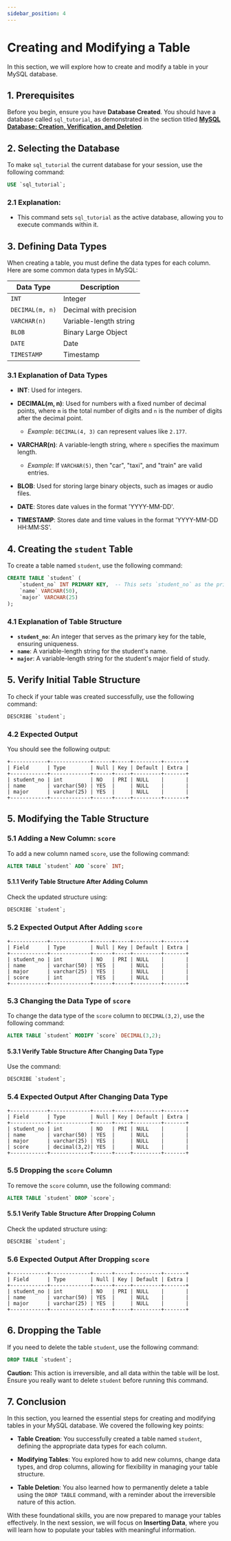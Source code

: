```yaml
---
sidebar_position: 4
---
```


# Creating and Modifying a Table

In this section, we will explore how to create and modify a table in your MySQL database. 

## 1. Prerequisites

Before you begin, ensure you have **Database Created**. You should have a database called `sql_tutorial`, as demonstrated in the section titled [**MySQL Database: Creation, Verification, and Deletion**](/docs/MySQL/Creating-Database).

## 2. Selecting the Database

To make `sql_tutorial` the current database for your session, use the following command:

```sql
USE `sql_tutorial`;
```

### 2.1 Explanation:
- This command sets `sql_tutorial` as the active database, allowing you to execute commands within it.

## 3. Defining Data Types

When creating a table, you must define the data types for each column. Here are some common data types in MySQL:

| Data Type        | Description                          |
|------------------|--------------------------------------|
| `INT`            | Integer                              |
| `DECIMAL(m, n)`  | Decimal with precision               |
| `VARCHAR(n)`     | Variable-length string               |
| `BLOB`           | Binary Large Object                  |
| `DATE`           | Date                                 |
| `TIMESTAMP`      | Timestamp                            |

### 3.1 Explanation of Data Types

- **INT**: Used for integers.
  
- **DECIMAL(m, n)**: Used for numbers with a fixed number of decimal points, where `m` is the total number of digits and `n` is the number of digits after the decimal point. 
  - *Example*: `DECIMAL(4, 3)` can represent values like `2.177`.

- **VARCHAR(n)**: A variable-length string, where `n` specifies the maximum length.
  - *Example*: If `VARCHAR(5)`, then "car", "taxi", and "train" are valid entries.

- **BLOB**: Used for storing large binary objects, such as images or audio files.

- **DATE**: Stores date values in the format 'YYYY-MM-DD'.

- **TIMESTAMP**: Stores date and time values in the format 'YYYY-MM-DD HH:MM:SS'.

## 4. Creating the `student` Table

To create a table named `student`, use the following command:

```sql
CREATE TABLE `student` (
    `student_no` INT PRIMARY KEY,  -- This sets `student_no` as the primary key
    `name` VARCHAR(50),
    `major` VARCHAR(25)
);
```

### 4.1 Explanation of Table Structure
- **`student_no`**: An integer that serves as the primary key for the table, ensuring uniqueness.
- **`name`**: A variable-length string for the student's name.
- **`major`**: A variable-length string for the student's major field of study.

## 5. Verify Initial Table Structure

To check if your table was created successfully, use the following command:

```sql
DESCRIBE `student`;
```

### 4.2 Expected Output
You should see the following output:

```
+------------+-------------+------+-----+---------+-------+
| Field      | Type        | Null | Key | Default | Extra |
+------------+-------------+------+-----+---------+-------+
| student_no | int         | NO   | PRI | NULL    |       |
| name       | varchar(50) | YES  |     | NULL    |       |
| major      | varchar(25) | YES  |     | NULL    |       |
+------------+-------------+------+-----+---------+-------+
```

## 5. Modifying the Table Structure

### 5.1 Adding a New Column: `score`

To add a new column named `score`, use the following command:

```sql
ALTER TABLE `student` ADD `score` INT;
```

#### 5.1.1 Verify Table Structure After Adding Column

Check the updated structure using:

```sql
DESCRIBE `student`;
```

### 5.2 Expected Output After Adding `score`

```
+------------+-------------+------+-----+---------+-------+
| Field      | Type        | Null | Key | Default | Extra |
+------------+-------------+------+-----+---------+-------+
| student_no | int         | NO   | PRI | NULL    |       |
| name       | varchar(50) | YES  |     | NULL    |       |
| major      | varchar(25) | YES  |     | NULL    |       |
| score      | int         | YES  |     | NULL    |       |
+------------+-------------+------+-----+---------+-------+
```

### 5.3 Changing the Data Type of `score`

To change the data type of the `score` column to `DECIMAL(3,2)`, use the following command:

```sql
ALTER TABLE `student` MODIFY `score` DECIMAL(3,2);
```

#### 5.3.1 Verify Table Structure After Changing Data Type

Use the command:

```sql
DESCRIBE `student`;
```

### 5.4 Expected Output After Changing Data Type

```
+------------+-------------+------+-----+---------+-------+
| Field      | Type        | Null | Key | Default | Extra |
+------------+-------------+------+-----+---------+-------+
| student_no | int         | NO   | PRI | NULL    |       |
| name       | varchar(50) | YES  |     | NULL    |       |
| major      | varchar(25) | YES  |     | NULL    |       |
| score      | decimal(3,2)| YES  |     | NULL    |       |
+------------+-------------+------+-----+---------+-------+
```

### 5.5 Dropping the `score` Column

To remove the `score` column, use the following command:

```sql
ALTER TABLE `student` DROP `score`;
```

#### 5.5.1 Verify Table Structure After Dropping Column

Check the updated structure using:

```sql
DESCRIBE `student`;
```

### 5.6 Expected Output After Dropping `score`

```
+------------+-------------+------+-----+---------+-------+
| Field      | Type        | Null | Key | Default | Extra |
+------------+-------------+------+-----+---------+-------+
| student_no | int         | NO   | PRI | NULL    |       |
| name       | varchar(50) | YES  |     | NULL    |       |
| major      | varchar(25) | YES  |     | NULL    |       |
+------------+-------------+------+-----+---------+-------+
```

## 6. Dropping the Table

If you need to delete the table `student`, use the following command:

```sql
DROP TABLE `student`;
```

**Caution:** This action is irreversible, and all data within the table will be lost. Ensure you really want to delete `student` before running this command.

## 7. Conclusion

In this section, you learned the essential steps for creating and modifying tables in your MySQL database. We covered the following key points:

- **Table Creation**: You successfully created a table named `student`, defining the appropriate data types for each column.

- **Modifying Tables**: You explored how to add new columns, change data types, and drop columns, allowing for flexibility in managing your table structure.

- **Table Deletion**: You also learned how to permanently delete a table using the `DROP TABLE` command, with a reminder about the irreversible nature of this action.

With these foundational skills, you are now prepared to manage your tables effectively. In the next session, we will focus on **Inserting Data**, where you will learn how to populate your tables with meaningful information.